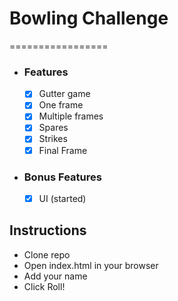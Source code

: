 # Bowling Challenge
=================
* ### Features
  * [x] Gutter game
  * [x] One frame
  * [x] Multiple frames
  * [x] Spares
  * [x] Strikes
  * [x] Final Frame

* ### Bonus Features
  * [x] UI (started)

## Instructions
* Clone repo
* Open index.html in your browser
* Add your name
* Click Roll!
